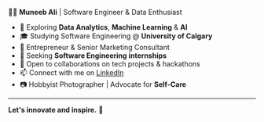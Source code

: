 👨‍💻 **Muneeb Ali** | Software Engineer & Data Enthusiast
- 🚀 Exploring **Data Analytics**, **Machine Learning** & **AI**
- 🎓 Studying Software Engineering @ **University of Calgary**
- 💼 Entrepreneur & Senior Marketing Consultant
- 🌱 Seeking **Software Engineering internships**
- 🤝 Open to collaborations on tech projects & hackathons
- 📫 Connect with me on [LinkedIn](https://www.linkedin.com/in/muneebalichishti01/)
- 📷 Hobbyist Photographer | Advocate for **Self-Care**

---

**Let's innovate and inspire.** 🌟
